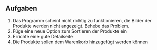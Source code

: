 ## Aufgaben
1. Das Programm scheint nicht richtig zu funktionieren, die Bilder der Produkte werden nicht angezeigt. Behebe das Problem.
2. Füge eine neue Option zum Sortieren der Produkte ein
3. Errichte eine gute Detailseite
4. Die Produkte sollen dem Warenkorb hinzugefügt werden können
 